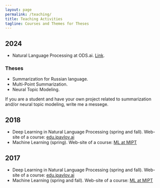 ```yaml
---
layout: page
permalink: /teaching/
title: Teaching Activities
tagline: Courses and Themes for Theses
---
```


## 2024
- Natural Language Processing at ODS.ai. [Link](https://ods.ai/tracks/nlp-course-autumn-2024).

### Theses
- Summarization for Russian language.
- Multi-Point Summarization.
- Neural Topic Modeling.

If you are a student and have your own project related to summarization and/or neural topic modeling, write me a messege.

## 2018
- Deep Learning in Natural Language Processing (spring and fall). Web-site of a course: [edu.ipavlov.ai](https://edu.ipavlov.ai)
- Machine Learning (spring). Web-site of a course: [ML at MIPT](https://ml-mipt.github.io)

## 2017
- Deep Learning in Natural Language Processing (spring and fall). Web-site of a course: [edu.ipavlov.ai](https://edu.ipavlov.ai)
- Machine Learning (spring and fall). Web-site of a course: [ML at MIPT](https://ml-mipt.github.io)